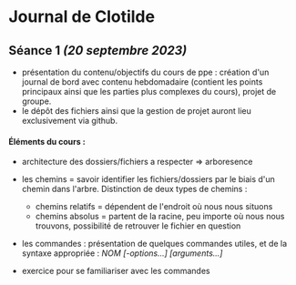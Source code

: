# Journal de Clotilde
## Séance 1 _(20 septembre 2023)_

+ présentation du contenu/objectifs du cours de ppe : création d'un journal de bord avec contenu hebdomadaire (contient les points principaux ainsi que les parties plus complexes du cours), projet de groupe.
+ le dépôt des fichiers ainsi que la gestion de projet auront lieu exclusivement via github.

#### Éléments du cours :
+ architecture des dossiers/fichiers a respecter => arboresence
+ les chemins = savoir identifier les fichiers/dossiers par le biais d'un chemin dans l'arbre.
  Distinction de deux types de chemins :
  - chemins relatifs = dépendent de l'endroit où nous nous situons
  - chemins absolus = partent de la racine, peu importe où nous nous trouvons, possibilité de retrouver le fichier en question

+ les commandes : présentation de quelques commandes utiles, et de la syntaxe appropriée : _NOM [-options...] [arguments...]_
+ exercice pour se familiariser avec les commandes
